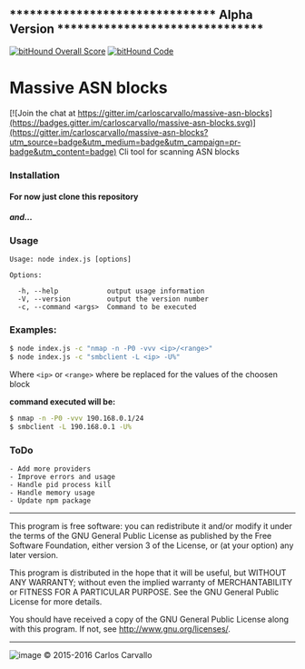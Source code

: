 ## ******************************* Alpha Version *******************************

[![bitHound Overall Score](https://www.bithound.io/github/carloscarvallo/massive-asn-blocks/badges/score.svg)](https://www.bithound.io/github/carloscarvallo/massive-asn-blocks)
[![bitHound Code](https://www.bithound.io/github/carloscarvallo/massive-asn-blocks/badges/code.svg)](https://www.bithound.io/github/carloscarvallo/massive-asn-blocks)

# Massive ASN blocks

[![Join the chat at https://gitter.im/carloscarvallo/massive-asn-blocks](https://badges.gitter.im/carloscarvallo/massive-asn-blocks.svg)](https://gitter.im/carloscarvallo/massive-asn-blocks?utm_source=badge&utm_medium=badge&utm_campaign=pr-badge&utm_content=badge)
Cli tool for scanning ASN blocks

### Installation

#### **For now just clone this repository**

***and...***

### Usage
```
Usage: node index.js [options]

Options:

  -h, --help            output usage information
  -V, --version         output the version number
  -c, --command <args>  Command to be executed

```

### Examples:
``` bash
$ node index.js -c "nmap -n -P0 -vvv <ip>/<range>"
$ node index.js -c "smbclient -L <ip> -U%"
```
  Where `<ip>` or `<range>` where be replaced for the values of the choosen block

**command executed will be:**
``` bash
$ nmap -n -P0 -vvv 190.168.0.1/24
$ smbclient -L 190.168.0.1 -U%
```
### ToDo

```
- Add more providers
- Improve errors and usage
- Handle pid process kill
- Handle memory usage
- Update npm package
```

*****************************************************************
This program is free software: you can redistribute it and/or modify it under the terms of the GNU General Public License as published by the Free Software Foundation, either version 3 of the License, or (at your option) any later version.

This program is distributed in the hope that it will be useful, but WITHOUT ANY WARRANTY; without even the implied warranty of MERCHANTABILITY or FITNESS FOR A PARTICULAR PURPOSE.  See the GNU General Public License for more details.

You should have received a copy of the GNU General Public License along with this program.  If not, see <http://www.gnu.org/licenses/>.
*****************************************************************
![image](http://www.gnu.org/graphics/gplv3-88x31.png)
 © 2015-2016 Carlos Carvallo
